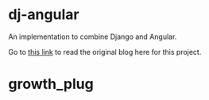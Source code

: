 # dj-angular
An implementation to combine Django and Angular.

Go to [this link]() to read the original blog here for this project.
# growth_plug
